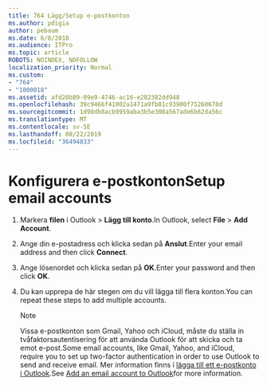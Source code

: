 ```yaml
---
title: 764 Lägg/Setup e-postkonton
ms.author: pdigia
author: pebaum
ms.date: 6/8/2018
ms.audience: ITPro
ms.topic: article
ROBOTS: NOINDEX, NOFOLLOW
localization_priority: Normal
ms.custom:
- "764"
- "1800018"
ms.assetid: afd20b89-09e9-4746-ac16-e282382dd948
ms.openlocfilehash: 39c9466f41002a1471a9fb81c93900f75260678d
ms.sourcegitcommit: 1d98db8acb9959aba3b5e308a567ade6b62da56c
ms.translationtype: MT
ms.contentlocale: sv-SE
ms.lasthandoff: 08/22/2019
ms.locfileid: "36494833"
---
```

# <a name="setup-email-accounts"></a><span data-ttu-id="2aa99-102">Konfigurera e-postkonton</span><span class="sxs-lookup"><span data-stu-id="2aa99-102">Setup email accounts</span></span>

1. <span data-ttu-id="2aa99-103">Markera **filen** i Outlook \> **Lägg till konto**.</span><span class="sxs-lookup"><span data-stu-id="2aa99-103">In Outlook, select **File** \> **Add Account**.</span></span>

2. <span data-ttu-id="2aa99-104">Ange din e-postadress och klicka sedan på **Anslut**.</span><span class="sxs-lookup"><span data-stu-id="2aa99-104">Enter your email address and then click **Connect**.</span></span>

3. <span data-ttu-id="2aa99-105">Ange lösenordet och klicka sedan på **OK**.</span><span class="sxs-lookup"><span data-stu-id="2aa99-105">Enter your password and then click **OK**.</span></span>

4. <span data-ttu-id="2aa99-106">Du kan upprepa de här stegen om du vill lägga till flera konton.</span><span class="sxs-lookup"><span data-stu-id="2aa99-106">You can repeat these steps to add multiple accounts.</span></span>

    > [!NOTE]
    > <span data-ttu-id="2aa99-107">Vissa e-postkonton som Gmail, Yahoo och iCloud, måste du ställa in tvåfaktorsautentisering för att använda Outlook för att skicka och ta emot e-post.</span><span class="sxs-lookup"><span data-stu-id="2aa99-107">Some email accounts, like Gmail, Yahoo, and iCloud, require you to set up two-factor authentication in order to use Outlook to send and receive email.</span></span> <span data-ttu-id="2aa99-108">Mer information finns i [lägga till ett e-postkonto i Outlook](https://support.office.com/article/6e27792a-9267-4aa4-8bb6-c84ef146101b.aspx).</span><span class="sxs-lookup"><span data-stu-id="2aa99-108">See [Add an email account to Outlook](https://support.office.com/article/6e27792a-9267-4aa4-8bb6-c84ef146101b.aspx)for more information.</span></span>
  